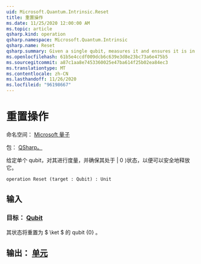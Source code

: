 ```yaml
---
uid: Microsoft.Quantum.Intrinsic.Reset
title: 重置操作
ms.date: 11/25/2020 12:00:00 AM
ms.topic: article
qsharp.kind: operation
qsharp.namespace: Microsoft.Quantum.Intrinsic
qsharp.name: Reset
qsharp.summary: Given a single qubit, measures it and ensures it is in the |0⟩ state such that it can be safely released.
ms.openlocfilehash: 61b5e4ccdf009dcb6c639e3d8e23bc73a6e475b5
ms.sourcegitcommit: a87c1aa8e7453360025e47ba614f25b02ea84ec3
ms.translationtype: MT
ms.contentlocale: zh-CN
ms.lasthandoff: 11/26/2020
ms.locfileid: "96198667"
---
```

# <a name="reset-operation"></a>重置操作

命名空间： [Microsoft 量子](xref:Microsoft.Quantum.Intrinsic)

包： [QSharp。](https://nuget.org/packages/Microsoft.Quantum.QSharp.Core)


给定单个 qubit，对其进行度量，并确保其处于 | 0 ⟩状态，以便可以安全地释放它。

```qsharp
operation Reset (target : Qubit) : Unit
```


## <a name="input"></a>输入

### <a name="target--qubit"></a>目标： [Qubit](xref:microsoft.quantum.lang-ref.qubit)

其状态将重置为 $ \ket $ 的 qubit {0} 。



## <a name="output--unit"></a>输出： [单元](xref:microsoft.quantum.lang-ref.unit)

